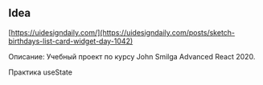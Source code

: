 ## Idea

[https://uidesigndaily.com/](https://uidesigndaily.com/posts/sketch-birthdays-list-card-widget-day-1042)

Описание:
Учебный проект по курсу John Smilga Advanced React 2020. 

Практика useState
